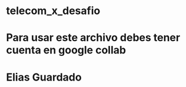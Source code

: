 # telecom_x_desafio

# Para usar este archivo debes tener cuenta en google collab

# Elias Guardado
